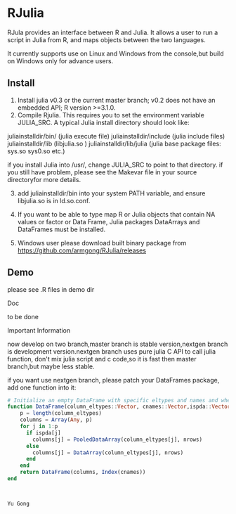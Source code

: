 RJulia
======

RJula provides an interface between R and Julia. It allows a user to run a script in Julia from R, and maps objects between the two languages.

It currently supports use on Linux and Windows from the console,but build on Windows only for advance users.

Install
-------------

1. Install julia v0.3 or the current master branch; v0.2 does not have an embedded API; R version >=3.1.0.
2. Compile Rjulia. This requires you to set the environment variable JULIA\_SRC. A typical
Julia install directory should look like:
  
  juliainstalldir/bin/       (julia execute file)
  juliainstalldir/include    (julia include files)
  juliainstalldir/lib        (libjulia.so )
  juliainstalldir/lib/julia  (julia base package files: sys.so sys0.so etc.)

  if you install Julia into /usr/, change JULIA\_SRC to point to that directory. if you still have problem, please see the Makevar file in your source directoryfor more details.

3. add juliainstalldir/bin into your system PATH variable, and ensure libjulia.so is in ld.so.conf.

4. If you want to be able to type map R or Julia objects that contain NA values or factor or Data Frame, Julia packages DataArrays and DataFrames must be installed.

5. Windows user please download built binary package from https://github.com/armgong/RJulia/releases

 

Demo
-------------

please see .R files in demo dir 

Doc

to be done

Important Information

now develop on two branch,master branch is stable version,nextgen branch is development version.nextgen branch uses pure julia C API to call julia function, don't mix julia script and c code,so it is fast then master branch,but maybe less stable.

if you want use nextgen branch, please patch your DataFrames package, add one function into it:
```julia
# Initialize an empty DataFrame with specific eltypes and names and whether is pooled data array
function DataFrame(column_eltypes::Vector, cnames::Vector,ispda::Vector, nrows::Integer)
    p = length(column_eltypes)
    columns = Array(Any, p)
    for j in 1:p
      if ispda[j]
        columns[j] = PooledDataArray(column_eltypes[j], nrows)
      else
        columns[j] = DataArray(column_eltypes[j], nrows)
      end  
    end
    return DataFrame(columns, Index(cnames))
end



Yu Gong
